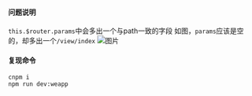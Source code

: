 
#### 问题说明
`this.$router.params`中会多出一个与path一致的字段
如图，`params`应该是空的，却多出一个`/view/index`
![图片](https://user-images.githubusercontent.com/24741025/58680436-4d80ce00-839a-11e9-9879-ed908699bbce.png)


#### 复现命令
```base
cnpm i
npm run dev:weapp
```

